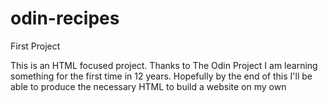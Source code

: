 # odin-recipes

First Project

 This is an HTML focused project. 
 Thanks to The Odin Project I am learning something for the first time in 12 years.
 Hopefully by the end of this I'll be able to produce the necessary HTML to build a website on my own
